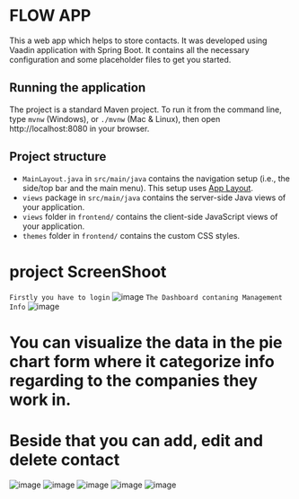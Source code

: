 # FLOW APP

This a web app which helps to store contacts. It was developed using Vaadin application with Spring Boot.
It contains all the necessary configuration and some placeholder files to get you started.

## Running the application

The project is a standard Maven project. To run it from the command line,
type `mvnw` (Windows), or `./mvnw` (Mac & Linux), then open
http://localhost:8080 in your browser.

## Project structure

- `MainLayout.java` in `src/main/java` contains the navigation setup (i.e., the
  side/top bar and the main menu). This setup uses
  [App Layout](https://vaadin.com/components/vaadin-app-layout).
- `views` package in `src/main/java` contains the server-side Java views of your application.
- `views` folder in `frontend/` contains the client-side JavaScript views of your application.
- `themes` folder in `frontend/` contains the custom CSS styles.
# project ScreenShoot
`Firstly you have to login`
![image](https://user-images.githubusercontent.com/74615179/151060127-0240b9de-a3e1-418a-9466-34e474eaf3d9.png)
`The Dashboard contaning Management Info`
![image](https://user-images.githubusercontent.com/74615179/151060143-3882d65a-5c85-408e-bae7-7f03b06cdbd6.png)
# You can visualize the data in the pie chart form where it categorize info regarding to the companies they work in.
# Beside that you can add, edit and delete contact
![image](https://user-images.githubusercontent.com/74615179/151060164-796ec584-171a-4219-901e-e8d76709f05c.png)
![image](https://user-images.githubusercontent.com/74615179/151060177-ad69ba47-2afa-4482-b539-424a2cd7fa09.png)
![image](https://user-images.githubusercontent.com/74615179/151060268-7f650c68-13ba-4332-a89f-47775b52110e.png)
![image](https://user-images.githubusercontent.com/74615179/151060190-de062eff-3c18-49df-9415-d439bb02188c.png)
![image](https://user-images.githubusercontent.com/74615179/151060212-06e8f2df-ece1-4305-954e-fa08819b6556.png)

